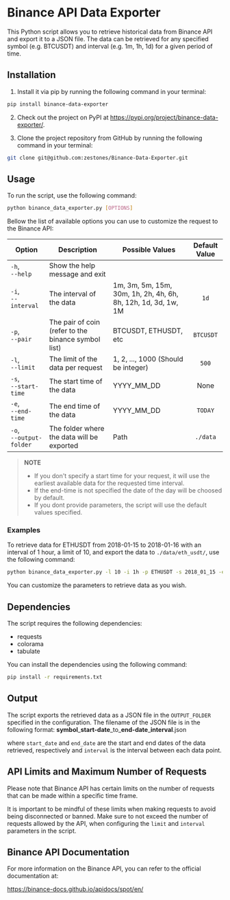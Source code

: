# Binance API Data Exporter

This Python script allows you to retrieve historical data from Binance API and export it to a JSON file. The data can be retrieved for any specified symbol (e.g. BTCUSDT) and interval (e.g. 1m, 1h, 1d) for a given period of time.

## Installation

1. Install it via pip by running the following command in your terminal:
````bash
pip install binance-data-exporter
````
2. Check out the project on PyPI at https://pypi.org/project/binance-data-exporter/.

3. Clone the project repository from GitHub by running the following command in your terminal:
````bash
git clone git@github.com:zestones/Binance-Data-Exporter.git
````

## Usage

To run the script, use the following command:

````bash
python binance_data_exporter.py [OPTIONS]
````

Bellow the list of available options you can use to customize the request to the Binance API:

| **Option**          | **Description**                   | **Possible Values**               | **Default Value** 	|
|-------------------	|----------------------------------	|---------------------------------	|:-----------------:	|
| `-h`,<br> `--help`          	| Show the help message and exit  	|                          	|                   	|	
| `-i`,<br> `--interval`      	| The interval of the data                                                 	| 1m, 3m, 5m, 15m, 30m, 1h, 2h, 4h, 6h, 8h, 12h, 1d, 3d, 1w, 1M 	|        `1d`       	|
| `-p`,<br> `--pair`          	| The pair of coin (refer to the binance symbol list)                      	| BTCUSDT, ETHUSDT, etc                                         	|     `BTCUSDT`     	|
| `-l`,<br> `--limit`         	| The limit of the data per request  	| 1, 2, ..., 1000 (Should be integer)                           	|       `500`       	|
| `-s`,<br> `--start-time`    	| The start time of the data                                               	| YYYY_MM_DD                                                    	|        None       	|
| `-e`,<br> `--end-time`      	| The end time of the data                                                 	| YYYY_MM_DD                                                    	|      `TODAY`      	|
| `-o`,<br> `--output-folder` 	| The folder where the data will be exported                               	| Path                                                          	|      `./data`     	|


> **NOTE** 
> 
> - If you don't specify a start time for your request, it will use the earliest available data for the requested time interval.
> - If the end-time is not specified the date of the day will be choosed by default.
> - If you dont provide parameters, the script will use the default values specified.
### Examples

To retrieve data for ETHUSDT from 2018-01-15 to 2018-01-16 with an interval of 1 hour, a limit of 10, and export the data to `./data/eth_usdt/`, use the following command:

````bash
python binance_data_exporter.py -l 10 -i 1h -p ETHUSDT -s 2018_01_15 -e 2018_01_16 -o ./data/eth_usdt/
````

You can customize the parameters to retrieve data as you wish.


## Dependencies

The script requires the following dependencies:

- requests
- colorama
- tabulate

You can install the dependencies using the following command:

````bash
pip install -r requirements.txt
````	


## Output

The script exports the retrieved data as a JSON file in the `OUTPUT_FOLDER` specified in the configuration. The filename of the JSON file is in the following format: **symbol**\_**start-date**\_to\_**end-date**\_**interval**.json

where `start_date` and `end_date` are the start and end dates of the data retrieved, respectively and ``interval`` is the interval between each data point.

## API Limits and Maximum Number of Requests

Please note that Binance API has certain limits on the number of requests that can be made within a specific time frame. 

It is important to be mindful of these limits when making requests to avoid being disconnected or banned. Make sure to not exceed the number of requests allowed by the API, when configuring the `limit` and `interval` parameters in the script.

## Binance API Documentation
For more information on the Binance API, you can refer to the official documentation at:

https://binance-docs.github.io/apidocs/spot/en/
